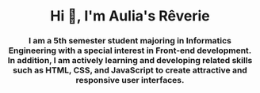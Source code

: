 <h1 align="center">Hi 👋, I'm Aulia's Rêverie</h1>
<h3 align="center">I am a 5th semester student majoring in Informatics Engineering with a special interest in Front-end development. In addition, I am actively learning and developing related skills such as HTML, CSS, and JavaScript to create attractive and responsive user interfaces.</h3>

